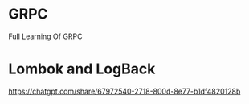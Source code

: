# GRPC

Full Learning Of GRPC <br/>

# Lombok and LogBack <br/>
https://chatgpt.com/share/67972540-2718-800d-8e77-b1df4820128b
